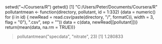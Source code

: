 setwd("~/Coursera/R")
getwd()
[1] "C:/Users/Peter/Documents/Coursera/R"
pollutantmean <- function(directory, pollutant, id = 1:332) {data = numeric()
for (i in id) {
newRead = read.csv(paste(directory, "/", formatC(i, width = 3, flag = "0"),                                                                                           ".csv", sep = ""))
data = c(data, newRead[[pollutant]])}
return(mean(data, na.rm = TRUE))}

> pollutantmean("specdata", "nitrate", 23)
[1] 1.280833

